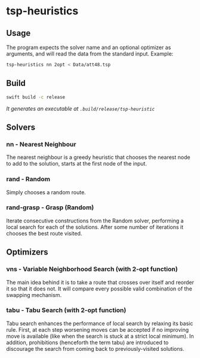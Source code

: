 # tsp-heuristics

## Usage
The program expects the solver name and an optional optimizer as arguments, and will read the data from the standard input.
Example:
```sh
tsp-heuristics nn 2opt < Data/att48.tsp
```

## Build
```sh
swift build -c release
```
*It generates an executable at `.build/release/tsp-heuristic`*

## Solvers
### nn - Nearest Neighbour
The nearest neighbour is a greedy heuristic that chooses the nearest node to add to the solution, starts at the first node of the input.

### rand - Random
Simply chooses a random route.

### rand-grasp - Grasp (Random)
Iterate consecutive constructions from the Random solver, performing a local search for each of the solutions. After some number of iterations it chooses the best route visited.

## Optimizers
### vns - Variable Neighborhood Search (with 2-opt function)
The main idea behind it is to take a route that crosses over itself and reorder it so that it does not. It will compare every possible valid combination of the swapping mechanism.

### tabu - Tabu Search (with 2-opt function)
Tabu search enhances the performance of local search by relaxing its basic rule. First, at each step worsening moves can be accepted if no improving move is available (like when the search is stuck at a strict local minimum). In addition, prohibitions (henceforth the term tabu) are introduced to discourage the search from coming back to previously-visited solutions.
